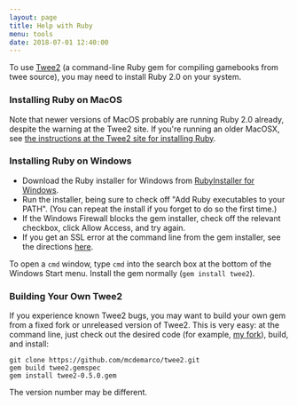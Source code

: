 ```yaml
---
layout: page
title: Help with Ruby
menu: tools
date: 2018-07-01 12:40:00
---
```

To use [Twee2](http://twee2.danq.me) (a command-line Ruby gem for compiling gamebooks from twee source), you may need to install Ruby 2.0 on your system.

### Installing Ruby on MacOS

Note that newer versions of MacOS probably are running Ruby 2.0 already, despite the warning at the Twee2 site.  If you're running an older MacOSX, see [the instructions at the Twee2 site for installing Ruby](http://twee2.danq.me/install.html).

### Installing Ruby on Windows

* Download the Ruby installer for Windows from [RubyInstaller for Windows](http://rubyinstaller.org/downloads/).
* Run the installer, being sure to check off "Add Ruby executables to your PATH".  (You can repeat the install if you forget to do so the first time.)
* If the Windows Firewall blocks the gem installer, check off the relevant checkbox, click Allow Access, and try again.
* If you get an SSL error at the command line from the gem installer, see the directions [here](https://gist.github.com/luislavena/f064211759ee0f806c88#installing-using-update-packages-new).

To open a `cmd` window, type `cmd` into the search box at the bottom of the Windows Start menu.  Install the gem normally (`gem install twee2`).

### Building Your Own Twee2

If you experience known Twee2 bugs, you may want to build your own gem from a fixed fork or unreleased version of Twee2.  This is very easy: at the command line, just check out the desired code (for example, [my fork](https://github.com/mcdemarco/twee2)), build, and install:

`git clone https://github.com/mcdemarco/twee2.git`    
`gem build twee2.gemspec`    
`gem install twee2-0.5.0.gem`

The version number may be different.
